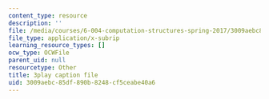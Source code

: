 ```yaml
---
content_type: resource
description: ''
file: /media/courses/6-004-computation-structures-spring-2017/3009aebc85df890b8248cf5ceabe40a6_LWE5p2sCI6o.srt
file_type: application/x-subrip
learning_resource_types: []
ocw_type: OCWFile
parent_uid: null
resourcetype: Other
title: 3play caption file
uid: 3009aebc-85df-890b-8248-cf5ceabe40a6
---
```

